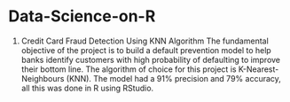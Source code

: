 # Data-Science-on-R
1. Credit Card Fraud Detection Using KNN Algorithm
The fundamental objective of the project is to build a default prevention model to help banks
identify customers with high probability of defaulting to improve their bottom line. The algorithm
of choice for this project is K-Nearest-Neighbours (KNN). The model had a 91% precision and 79%
accuracy, all this was done in R using RStudio.
